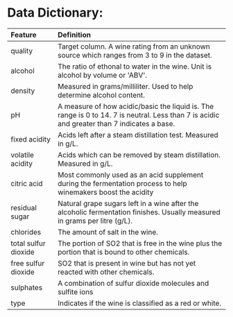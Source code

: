 
# Data Dictionary:


| Feature |	Definition |
|:--------|:-----------|
|quality| Target column. A wine rating from an unknown source which ranges from 3 to 9 in the dataset.|
|alcohol| The ratio of ethonal to water in the wine. Unit is alcohol by volume or 'ABV'.|
|density| Measured in grams/milliliter. Used to help determine alcohol content.|
|pH| A measure of how acidic/basic the liquid is. The range is 0 to 14. 7 is neutral. Less than 7 is acidic and greater than 7 indicates a base.|
|fixed acidity| Acids left after a steam distillation test. Measured in g/L.|
|volatile acidity| Acids which can be removed by steam distillation. Measured in g/L.|
|citric acid| Most commonly used as an acid supplement during the fermentation process to help winemakers boost the acidity|
|residual sugar| Natural grape sugars left in a wine after the alcoholic fermentation finishes. Usually measured in grams per litre (g/L).|
|chlorides| The amount of salt in the wine.|
|total sulfur dioxide| The portion of SO2 that is free in the wine plus the portion that is bound to other chemicals.|
|free sulfur dioxide| SO2 that is present in wine but has not yet reacted with other chemicals.|
|sulphates| A combination of sulfur dioxide molecules and sulfite ions|
|type| Indicates if the wine is classified as a red or white. |


